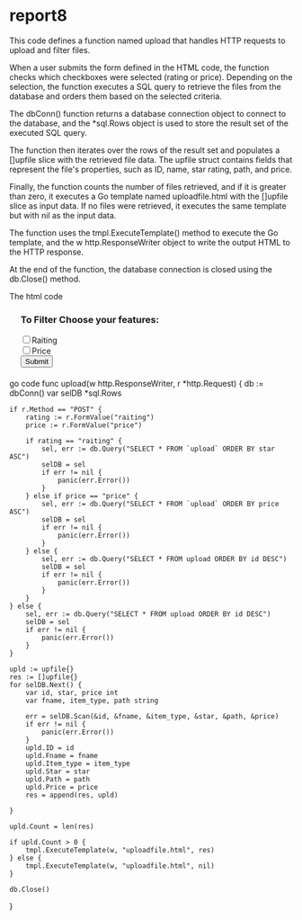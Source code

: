 # report8
This code defines a function named upload that handles HTTP requests to upload and filter files.

When a user submits the form defined in the HTML code, the function checks which checkboxes were selected (rating or price). Depending on the selection, the function executes a SQL query to retrieve the files from the database and orders them based on the selected criteria.

The dbConn() function returns a database connection object to connect to the database, and the *sql.Rows object is used to store the result set of the executed SQL query.

The function then iterates over the rows of the result set and populates a []upfile slice with the retrieved file data. The upfile struct contains fields that represent the file's properties, such as ID, name, star rating, path, and price.

Finally, the function counts the number of files retrieved, and if it is greater than zero, it executes a Go template named uploadfile.html with the []upfile slice as input data. If no files were retrieved, it executes the same template but with nil as the input data.

The function uses the tmpl.ExecuteTemplate() method to execute the Go template, and the w http.ResponseWriter object to write the output HTML to the HTTP response.

At the end of the function, the database connection is closed using the db.Close() method.




The html code
<form style="margin: 20px;" method="post" action="/" >
		<h3>To Filter Choose your  features:</h3>				
		<input type="checkbox"  value="raiting" name="raiting"><label for="raiting" checked="checked" >Raiting</label><br>
		<input type="checkbox"  value="price" name="price"><label for="price" checked="checked">Price</label><br>
		<button class="submit">Submit</button>			
	</form>
  go code
  func upload(w http.ResponseWriter, r *http.Request) {
	db := dbConn()
	var selDB *sql.Rows

	if r.Method == "POST" {
		rating := r.FormValue("raiting")
		price := r.FormValue("price")

		if rating == "raiting" {
			sel, err := db.Query("SELECT * FROM `upload` ORDER BY star ASC")
			selDB = sel
			if err != nil {
				panic(err.Error())
			}
		} else if price == "price" {
			sel, err := db.Query("SELECT * FROM `upload` ORDER BY price ASC")
			selDB = sel
			if err != nil {
				panic(err.Error())
			}
		} else {
			sel, err := db.Query("SELECT * FROM upload ORDER BY id DESC")
			selDB = sel
			if err != nil {
				panic(err.Error())
			}
		}
	} else {
		sel, err := db.Query("SELECT * FROM upload ORDER BY id DESC")
		selDB = sel
		if err != nil {
			panic(err.Error())
		}
	}

	upld := upfile{}
	res := []upfile{}
	for selDB.Next() {
		var id, star, price int
		var fname, item_type, path string

		err = selDB.Scan(&id, &fname, &item_type, &star, &path, &price)
		if err != nil {
			panic(err.Error())
		}
		upld.ID = id
		upld.Fname = fname
		upld.Item_type = item_type
		upld.Star = star
		upld.Path = path
		upld.Price = price
		res = append(res, upld)

	}

	upld.Count = len(res)

	if upld.Count > 0 {
		tmpl.ExecuteTemplate(w, "uploadfile.html", res)
	} else {
		tmpl.ExecuteTemplate(w, "uploadfile.html", nil)
	}

	db.Close()

}
